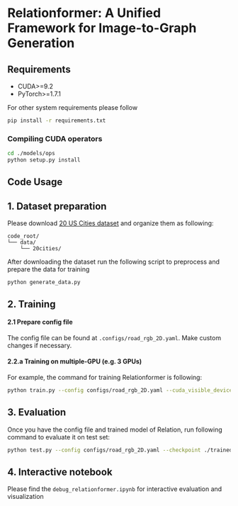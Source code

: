 # Relationformer: A Unified Framework for Image-to-Graph Generation

## Requirements
* CUDA>=9.2
* PyTorch>=1.7.1

For other system requirements please follow

```bash
pip install -r requirements.txt
```

### Compiling CUDA operators
```bash
cd ./models/ops
python setup.py install
```


## Code Usage

## 1. Dataset preparation

Please download [20 US Cities dataset](https://github.com/songtaohe/Sat2Graph/tree/master/prepare_dataset) and organize them as following:

```
code_root/
└── data/
    └── 20cities/
```

After downloading the dataset run the following script to preprocess and prepare the data for training
```
python generate_data.py
```

## 2. Training

#### 2.1 Prepare config file

The config file can be found at `.configs/road_rgb_2D.yaml`. Make custom changes if necessary.

#### 2.2.a Training on multiple-GPU (e.g. 3 GPUs)

For example, the command for training Relationformer is following:

```bash
python train.py --config configs/road_rgb_2D.yaml --cuda_visible_device 0 1 2 --nproc_per_node 3
```

<!-- #### 2.2.b Training on slurm cluster (e.g. 3 GPUs)

If you are using slurm cluster, you can simply run the following command to train on 1 node:

```bash
srun -u --nodelist worker-1 --gres=gpu:3 -c 16 python train.py --config configs/synth_3D.yaml --nproc_per_node=3
``` -->

## 3. Evaluation

Once you have the config file and trained model of Relation, run following command to evaluate it on test set:

```bash
python test.py --config configs/road_rgb_2D.yaml --checkpoint ./trained_weights/last_checkpoint.pt
```

## 4. Interactive notebook

Please find the `debug_relationformer.ipynb` for interactive evaluation and visualization
